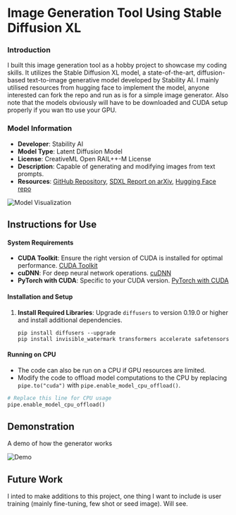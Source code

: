 # Image Generation Tool Using Stable Diffusion XL

### Introduction
I built this image generation tool as a hobby project to showcase my coding skills. It utilizes the Stable Diffusion XL model, a state-of-the-art, diffusion-based text-to-image generative model developed by Stability AI. I mainly utilised resources from hugging face to implement the model, anyone interested can fork the repo and run as is for a simple image generator. Also note that the models obviously will have to be downloaded and CUDA setup properly if you wan tto use your GPU.

### Model Information
- **Developer**: Stability AI
- **Model Type**: Latent Diffusion Model
- **License**: CreativeML Open RAIL++-M License
- **Description**: Capable of generating and modifying images from text prompts.
- **Resources**: [GitHub Repository](https://github.com/Stability-AI/generative-models), [SDXL Report on arXiv](https://arxiv.org/abs/2307.01952), [Hugging Face repo](https://huggingface.co/stabilityai/stable-diffusion-xl-base-1.0)

![Model Visualization](https://huggingface.co/stabilityai/stable-diffusion-xl-base-1.0/resolve/main/pipeline.png)

## Instructions for Use
#### System Requirements
- **CUDA Toolkit**: Ensure the right version of CUDA is installed for optimal performance. [CUDA Toolkit](https://developer.nvidia.com/cuda-toolkit)
- **cuDNN**: For deep neural network operations. [cuDNN](https://developer.nvidia.com/cudnn)
- **PyTorch with CUDA**: Specific to your CUDA version. [PyTorch with CUDA](https://pytorch.org/get-started/locally/)

#### Installation and Setup
1. **Install Required Libraries**: Upgrade `diffusers` to version 0.19.0 or higher and install additional dependencies.
   ```shell
   pip install diffusers --upgrade
   pip install invisible_watermark transformers accelerate safetensors

#### Running on CPU
- The code can also be run on a CPU if GPU resources are limited.
- Modify the code to offload model computations to the CPU by replacing `pipe.to("cuda")` with `pipe.enable_model_cpu_offload()`.

```python
# Replace this line for CPU usage
pipe.enable_model_cpu_offload()
```

## Demonstration
A demo of how the generator works

![Demo](https://i.imgur.com/89Yapc9.gif)

## Future Work
I inted to make additions to this project, one thing I want to include is user training (mainly fine-tuning, few shot or seed image). Will see. 

